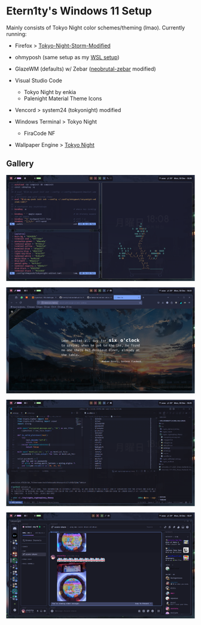 # Etern1ty's Windows 11 Setup

Mainly consists of Tokyo Night color schemes/theming (lmao). Currently running:

- Firefox > [Tokyo-Night-Storm-Modified](https://addons.mozilla.org/en-US/firefox/addon/tokyo-night-storm-modified/)

- ohmyposh (same setup as my [WSL setup](https://github.com/Etern1tyDark/eter-kali-wsl))
  
- GlazeWM (defaults) w/ Zebar ([neobrutal-zebar](https://github.com/adriankarlen/neobrutal-zebar) modified)
  
- Visual Studio Code
    - Tokyo Night by enkia
    - Palenight Material Theme Icons
  
- Vencord > system24 (tokyonight) modified

- Windows Terminal > Tokyo Night
    - FiraCode NF
  
- Wallpaper Engine > [Tokyo Night](https://steamcommunity.com/sharedfiles/filedetails/?id=3022212170)

## Gallery

![alt text](gallery/terminal.png)

![alt text](gallery/firefox.png)

![alt text](gallery/vsc.png)

![alt text](gallery/discord.png)